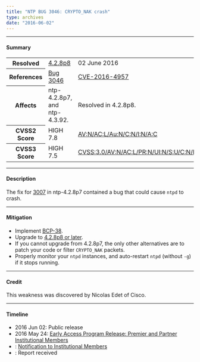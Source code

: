 ```yaml
---
title: "NTP BUG 3046: CRYPTO_NAK crash"
type: archives
date: "2016-06-02"
---
```


* * *

#### Summary

<table>
  <tbody>
	<tr>
		<th><b>Resolved</b></th>
		<td><a href="/support/securitynotice/4_2_8p8-release-announcement/">4.2.8p8</a></td>
		<td>02 June 2016</td>
	</tr>
	<tr>
		<th><b>References</b></th>
		<td><a href="https://bugs.ntp.org/show_bug.cgi?id=3046">Bug 3046</a></td>
		<td><a href="https://nvd.nist.gov/vuln/detail/CVE-2016-4957">CVE-2016-4957</a></td>
	</tr>
	<tr>
		<th><b>Affects</b></th>
		<td>ntp-4.2.8p7, and ntp-4.3.92.</td>
		<td>Resolved in 4.2.8p8.</td>
	</tr>
	<tr>
		<th><b>CVSS2 Score</b></th>
		<td>HIGH 7.8</td>
		<td><a href="https://nvd.nist.gov/vuln-metrics/cvss/v2-calculator?calculator&version=2.0&vector=(AV:N/AC:L/Au:N/C:N/I:N/A:C)">AV:N/AC:L/Au:N/C:N/I:N/A:C</a></td>
	</tr>
	<tr>
		<th><b>CVSS3 Score<b></th>
		<td>HIGH 7.5</td>
		<td><a href="https://www.first.org/cvss/calculator/3.0#CVSS:3.0/AV:N/AC:L/PR:N/UI:N/S:U/C:N/I:N/A:H">CVSS:3.0/AV:N/AC:L/PR:N/UI:N/S:U/C:N/I:N/A:H</a></td>
	</tr>	
  </tbody>	
</table>

* * *
    
#### Description 

The fix for [3007](https://bugs.ntp.org/show_bug.cgi?id=3007) in ntp-4.2.8p7 contained a bug that could cause `ntpd` to crash.

* * *
    
#### Mitigation

* Implement [BCP-38](http://www.bcp38.info/index.php/Main_Page).
* Upgrade to [4.2.8p8 or later](/downloads/).
* If you cannot upgrade from 4.2.8p7, the only other alternatives are to patch your code or filter `CRYPTO_NAK` packets.
* Properly monitor your `ntpd` instances, and auto-restart `ntpd` (without `-g`) if it stops running. 

* * *

#### Credit

This weakness was discovered by Nicolas Edet of Cisco.

* * *

#### Timeline

* 2016 Jun 02: Public release
* 2016 May 24: [Early Access Program Release: Premier and Partner Institutional Members](https://www.nwtime.org/membership/benefits/)
* : [Notification to Institutional Members](https://www.nwtime.org/membership/benefits/)
* : Report received